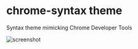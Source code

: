 # chrome-syntax theme

Syntax theme mimicking Chrome Developer Tools

![screenshot](../screenshot_chrome-syntax.png?raw=true)
